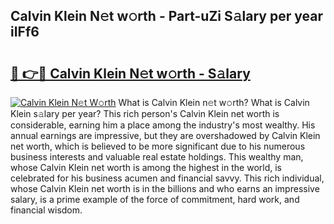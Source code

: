 ## Calvin Klein N𝚎t w𝚘rth - Part-uZi S𝚊lary per year iIFf6

# <h2><a href="http://gc3d5jl.nevu.top/?p=Calvin+Klein">🔗 👉🔴 Calvin Klein N𝚎t w𝚘rth - S𝚊lary</a></h2>

[![Calvin Klein N𝚎t W𝚘rth](https://i.imgur.com/Oavwk0R.jpeg)](http://gc3d5jl.nevu.top/?p=Calvin+Klein)
What is Calvin Klein n𝚎t w𝚘rth? What is Calvin Klein s𝚊lary per year?
This rich person's Calvin Klein net worth is considerable, earning him a place among the industry's most wealthy. His annual earnings are impressive, but they are overshadowed by Calvin Klein net worth, which is believed to be more significant due to his numerous business interests and valuable real estate holdings. This wealthy man, whose Calvin Klein net worth is among the highest in the world, is celebrated for his business acumen and financial savvy. This rich individual, whose Calvin Klein net worth is in the billions and who earns an impressive salary, is a prime example of the force of commitment, hard work, and financial wisdom.
